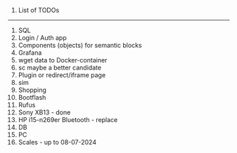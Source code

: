 1. List of TODOs

-----------------------

1. SQL
2. Login / Auth app
3. Components (objects) for semantic blocks
4. Grafana
5. wget data to Docker-container
6. sc maybe a better candidate
7. Plugin or redirect/iframe page
8. sim
9. Shopping
10. Bootflash
11. Rufus
12. Sony XB13 - done
13. HP i15-n269er Bluetooth - replace
14. DB
15. PC
16. Scales - up to 08-07-2024

